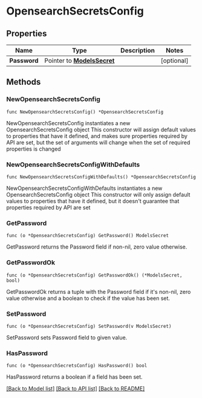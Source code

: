 # OpensearchSecretsConfig

## Properties

Name | Type | Description | Notes
------------ | ------------- | ------------- | -------------
**Password** | Pointer to [**ModelsSecret**](ModelsSecret.md) |  | [optional] 

## Methods

### NewOpensearchSecretsConfig

`func NewOpensearchSecretsConfig() *OpensearchSecretsConfig`

NewOpensearchSecretsConfig instantiates a new OpensearchSecretsConfig object
This constructor will assign default values to properties that have it defined,
and makes sure properties required by API are set, but the set of arguments
will change when the set of required properties is changed

### NewOpensearchSecretsConfigWithDefaults

`func NewOpensearchSecretsConfigWithDefaults() *OpensearchSecretsConfig`

NewOpensearchSecretsConfigWithDefaults instantiates a new OpensearchSecretsConfig object
This constructor will only assign default values to properties that have it defined,
but it doesn't guarantee that properties required by API are set

### GetPassword

`func (o *OpensearchSecretsConfig) GetPassword() ModelsSecret`

GetPassword returns the Password field if non-nil, zero value otherwise.

### GetPasswordOk

`func (o *OpensearchSecretsConfig) GetPasswordOk() (*ModelsSecret, bool)`

GetPasswordOk returns a tuple with the Password field if it's non-nil, zero value otherwise
and a boolean to check if the value has been set.

### SetPassword

`func (o *OpensearchSecretsConfig) SetPassword(v ModelsSecret)`

SetPassword sets Password field to given value.

### HasPassword

`func (o *OpensearchSecretsConfig) HasPassword() bool`

HasPassword returns a boolean if a field has been set.


[[Back to Model list]](../README.md#documentation-for-models) [[Back to API list]](../README.md#documentation-for-api-endpoints) [[Back to README]](../README.md)


